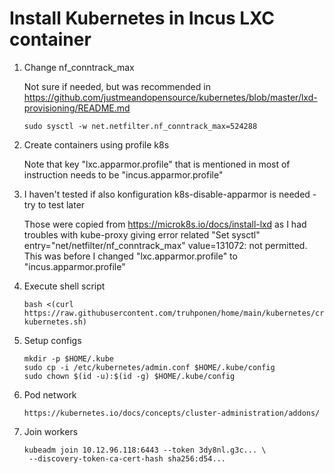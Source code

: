 # Install Kubernetes in Incus LXC container

1. Change nf_conntrack_max

   Not sure if needed, but was recommended in https://github.com/justmeandopensource/kubernetes/blob/master/lxd-provisioning/README.md

       sudo sysctl -w net.netfilter.nf_conntrack_max=524288

2. Create containers using profile k8s

   Note that key "lxc.apparmor.profile" that is mentioned in most of instruction needs to be "incus.apparmor.profile"

3. I haven't tested if also konfiguration k8s-disable-apparmor is needed - try to test later

   Those were copied from https://microk8s.io/docs/install-lxd as I had troubles with kube-proxy giving error related "Set sysctl" entry="net/netfilter/nf_conntrack_max" value=131072: not permitted. This was before I changed "lxc.apparmor.profile" to "incus.apparmor.profile"

5. Execute shell script

       bash <(curl https://raw.githubusercontent.com/truhponen/home/main/kubernetes/crio-kubernetes.sh)

6. Setup configs

       mkdir -p $HOME/.kube
       sudo cp -i /etc/kubernetes/admin.conf $HOME/.kube/config
       sudo chown $(id -u):$(id -g) $HOME/.kube/config

7. Pod network

       https://kubernetes.io/docs/concepts/cluster-administration/addons/

8. Join workers

       kubeadm join 10.12.96.118:6443 --token 3dy8nl.g3c... \
        --discovery-token-ca-cert-hash sha256:d54...
